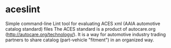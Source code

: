 # aceslint
Simple command-line Lint tool for evaluating ACES xml (AAIA automotive catalog standard) files
The ACES standard is a product of autocare.org (http://autocare.org/technology/). It is a way for automotive industry trading partners 
to share catalog (part-vehicle "fitment") in an organized way.
